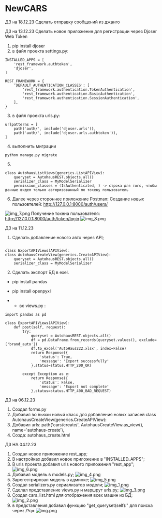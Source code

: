 # NewCARS
ДЗ на 18.12.23
Сделать отправку сообщений из джанго



ДЗ на 13.12.23
Сделать новое приложение для регистрации через Djoser Web Token

1. pip install djoser
2. в файл проекта settings.py:
```
INSTALLED_APPS = [
    'rest_framework.authtoken',
    'djoser',
]

REST_FRAMEWORK = {
    'DEFAULT_AUTHENTICATION_CLASSES': [
        'rest_framework.authentication.TokenAuthentication',
        'rest_framework.authentication.BasicAuthentication',
        'rest_framework.authentication.SessionAuthentication',
    ],
}
```
3. в файл проекта urls.py:
```
urlpatterns = [
    path('auth/', include('djoser.urls')),
    path('auth/', include('djoser.urls.authtoken')),
]
```
4. выполнить миграции
```
python manage.py migrate
```

5.
```
class AutohausListViews(generics.ListAPIView):
    queryset = AutohausREST.objects.all()
    serializer_class = MyModelSerializer
    permission_classes = (IsAuthenticated, ) -> строка для того, чтобы данные видел только авторизованный по токену пользователь
```

6. Далее через стороннее приложение Postman:
Создание новых пользовтелей:
http://127.0.0.1:8000/auth/users/

![img_7.png](img_7.png)
Получение токена пользователя:
http://127.0.0.1:8000/auth/token/login
![img_8.png](img_8.png)





ДЗ на 11.12.23
1. Сделать добавление нового авто через API;
```

class ExportAPIViews(APIView):
class AutohausCreateView(generics.CreateAPIView):
    queryset = AutohausREST.objects.all()
    serializer_class = MyModelSerializer
```

2. Сделать экспорт БД в exel.
- pip install pandas 
- pip install openpyxl

- - во views.py :
```
import pandas as pd

class ExportAPIViews(APIView):
    def post(self, request):
        try:
            queryset = AutohausREST.objects.all()
            df = pd.DataFrame.from_records(queryset.values(), exclude=['brand_auto'])
            df.to_excel('AutoHaus222.xlsx', index=False)
            return Response({
                'status': True,
                'message': 'Export successfully'
            },status=status.HTTP_200_OK)

        except Exception as e:
            return Response({
                'status': False,
                'message': 'Export not complete'
            },status=status.HTTP_400_BAD_REQUEST)
```


ДЗ на 06.12.23
1. Создал forms.py
2. Добавил во вьюхи новый класс для добавления новых записей
class AutohausCreateView(generics.CreateAPIView):
3. Добавил urls:
path('cars/create/', AutohausCreateView.as_view(), name='autohaus-create'),
4. Созда: 
autohaus_create.html

ДЗ НА 04.12.23
1. Создал новое приложение rest_app;
2. В настройках добавил новое приложение в "INSTALLED_APPS";
3. В urls проекта добавил urls нового приложения "rest_app";
![img_6.png](img_6.png)
4. Добавил модель в models.py;
![img_4.png](img_4.png)
5. Зарегестрировал модель в админке;
![img_5.png](img_5.png)
6. Создал serializers.py сериализатор модели;
![img_1.png](img_1.png)
7. Сделал представление views.py и маршрут urls.py;
![img_3.png](img_3.png)
8. Создал cars_list.html для отображения всех машин из БД;
![img_2.png](img_2.png)
9. в представления добавил функцию "get_queryset(self):" для поиска через /?q=
![img.png](img.png)